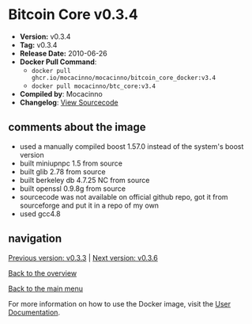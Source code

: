 # Bitcoin Core v0.3.4

- **Version:** v0.3.4
- **Tag:** v0.3.4
- **Release Date:** 2010-06-26
- **Docker Pull Command**:
  - `docker pull ghcr.io/mocacinno/mocacinno/bitcoin_core_docker:v3.4`
  - `docker pull mocacinno/btc_core:v3.4`
- **Compiled by**: Mocacinno
- **Changelog**: [View Sourcecode](https://github.com/mocacinno/bitcoin_core_history/tree/v0.3.4)

## comments about the image

- used a manually compiled boost 1.57.0 instead of the system's boost version
- built miniupnpc 1.5 from source
- built glib 2.78 from source
- built berkeley db 4.7.25 NC from source
- built openssl 0.9.8g from source
- sourcecode was not available on official github repo, got it from sourceforge and put it in a repo of my own
- used gcc4.8

## navigation

[Previous version: v0.3.3](./v3.3.md) | [Next version: v0.3.6](./v3.6.md)

[Back to the overview](./Readme.md)

[Back to the main menu](../Readme.md)

For more information on how to use the Docker image, visit the [User Documentation](../userdocs/Readme.md).
